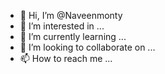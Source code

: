 - 👋 Hi, I’m @Naveenmonty
- 👀 I’m interested in ...
- 🌱 I’m currently learning ...
- 💞️ I’m looking to collaborate on ...
- 📫 How to reach me ...

<!---
Naveenmonty/Naveenmonty is a ✨ special ✨ repository because its `README.md` (this file) appears on your GitHub profile.
You can click the Preview link to take a look at your changes.
--->
